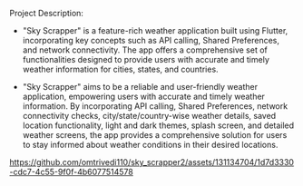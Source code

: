 Project Description:
 - "Sky Scrapper" is a feature-rich weather application built using Flutter, incorporating key
concepts such as API calling, Shared Preferences, and network connectivity. The app offers a
comprehensive set of functionalities designed to provide users with accurate and timely weather
information for cities, states, and countries.


 - "Sky Scrapper" aims to be a reliable and user-friendly weather application, empowering users
with accurate and timely weather information. By incorporating API calling, Shared Preferences,
network connectivity checks, city/state/country-wise weather details, saved location
functionality, light and dark themes, splash screen, and detailed weather screens, the app
provides a comprehensive solution for users to stay informed about weather conditions in their
desired locations.





https://github.com/omtrivedi110/sky_scrapper2/assets/131134704/1d7d3330-cdc7-4c55-9f0f-4b6077514578

